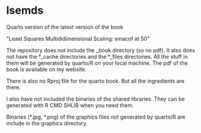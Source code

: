 # lsemds
Quarto version of the latest version  of the book

"Least Squares Multididimensional Scaling: smacof at 50"

The repository does not include the _book directory
(so no pdf). It also does not have the *_cache directories
and the *_files directories. All the stuff in them
will be generated by quarto/R on your local machine.
The pdf of the book is available on my website.

There is also no Rproj file for the quarto book.
But all the ingredients are there.

I also have not included the binaries of the
shared libraries. They can be generated with
R CMD SHLIB when you need them.

Binaries (*.jpg, *.png) of the graphics files
not generated by quarto/R are include in the
graphics directory.
